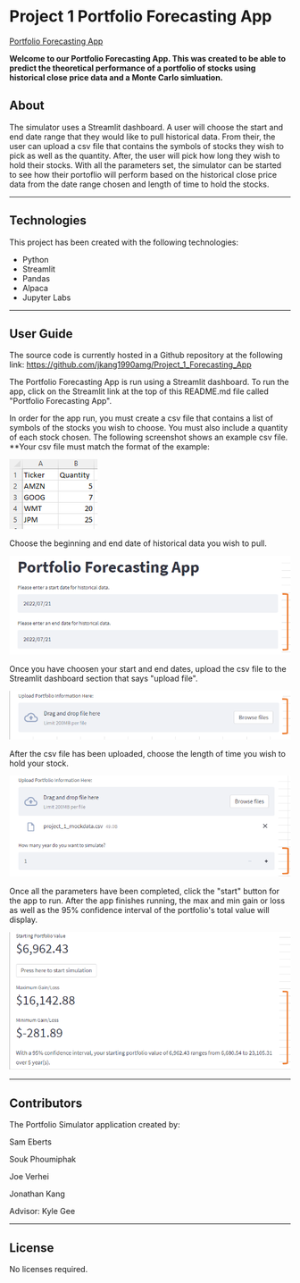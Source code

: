 # Project 1 Portfolio Forecasting App

[Portfolio Forecasting App](https://jkang-project-1-forecasting-appfinal-appforecasting-app-g93q8s.streamlitapp.com/) 

**Welcome to our Portfolio Forecasting App. This was created to be able to predict the theoretical performance
of a portfolio of stocks using historical close price data and a Monte Carlo simluation.**

## About

The simulator uses a Streamlit dashboard. A user will choose the start and end date range that they would like to pull historical data. From their, the user can upload a csv file that contains the symbols of stocks they wish to pick as well as the quantity. After, the user will pick how long they wish to hold their stocks. With all the parameters set, the simulator can be started to see how their portoflio will perform based on the historical close price data from the date range chosen and length of time to hold the stocks. 

---

## Technologies
This project has been created with the following technologies:
* Python
* Streamlit
* Pandas
* Alpaca
* Jupyter Labs

---

## User Guide

The source code is currently hosted in a Github repository at the following link: 
https://github.com/jkang1990amg/Project_1_Forecasting_App

The Portfolio Forecasting App is run using a Streamlit dashboard. To run the app, click on the Streamlit link at the top of this README.md file called "Portfolio Forecasting App".

In order for the app run, you must create a csv file that contains a list of symbols of the stocks you wish to choose. You must also include a quantity of each stock chosen. The following screenshot shows an example csv file. **Your csv file must match the format of the example:

![CSV Example](./project_1_Forecasting_App/Final_App/Images/csv_example.png)


Choose the beginning and end date of historical data you wish to pull. 

![Start and End Date Selector](./project_1_Forecasting_App/Final_App/Images/start_end_date.png)


Once you have choosen your start and end dates, upload the csv file to the Streamlit dashboard section that says "upload file".

![File Uploader Section](./project_1_Forecasting_App/Final_App/Images/file_uploader.png)


After the csv file has been uploaded, choose the length of time you wish to hold your stock.

![Length of Time +/-](./project_1_Forecasting_App/Final_App/Images/portfolio_length_of_time.png)


Once all the parameters have been completed, click the "start" button for the app to run. After the app finishes running, the max and min gain or loss as well as the 95% confidence interval of the portfolio's total value will display.

![Results](./project_1_Forecasting_App/Final_App/Images/results.png)

---

## Contributors

The Portfolio Simulator application created by:

Sam Eberts 

Souk Phoumiphak 

Joe Verhei 

Jonathan Kang

Advisor: Kyle Gee

---

## License

No licenses required.
